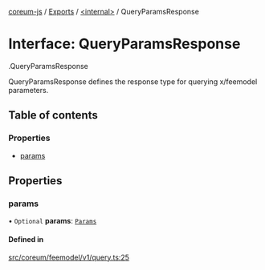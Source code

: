 [coreum-js](../README.md) / [Exports](../modules.md) / [<internal\>](../modules/internal_.md) / QueryParamsResponse

# Interface: QueryParamsResponse

[<internal>](../modules/internal_.md).QueryParamsResponse

QueryParamsResponse defines the response type for querying x/feemodel parameters.

## Table of contents

### Properties

- [params](internal_.QueryParamsResponse-2.md#params)

## Properties

### params

• `Optional` **params**: [`Params`](../modules/internal_.md#params-6)

#### Defined in

[src/coreum/feemodel/v1/query.ts:25](https://github.com/PyramydLabs/coreum-js/blob/1b17c7f/src/coreum/feemodel/v1/query.ts#L25)
